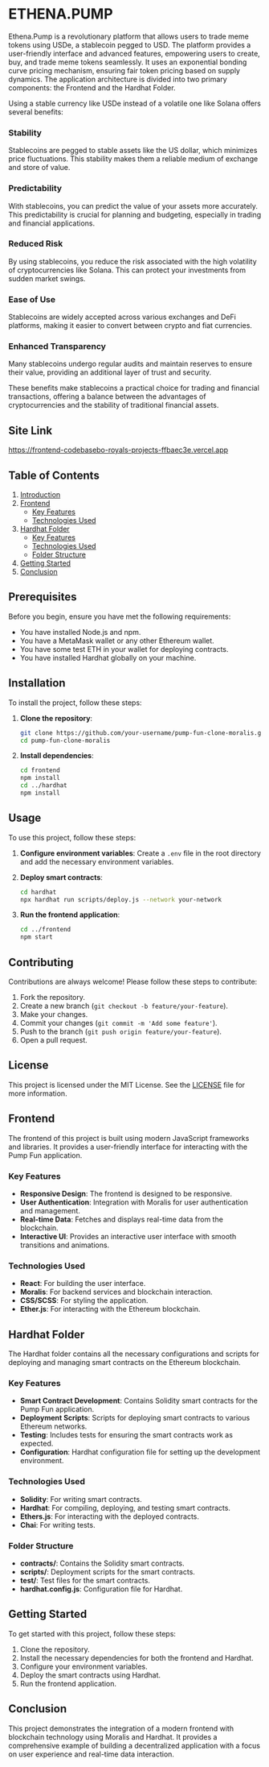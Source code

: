 
# ETHENA.PUMP

Ethena.Pump is a revolutionary platform that allows users to trade meme tokens using USDe, a stablecoin pegged to USD. The platform provides a user-friendly interface and advanced features, empowering users to create, buy, and trade meme tokens seamlessly. It uses an exponential bonding curve pricing mechanism, ensuring fair token pricing based on supply dynamics. The application architecture is divided into two primary components: the Frontend and the Hardhat Folder.

Using a stable currency like USDe instead of a volatile one like Solana offers several benefits:

### Stability
Stablecoins are pegged to stable assets like the US dollar, which minimizes price fluctuations. This stability makes them a reliable medium of exchange and store of value.

### Predictability
With stablecoins, you can predict the value of your assets more accurately. This predictability is crucial for planning and budgeting, especially in trading and financial applications.

### Reduced Risk
By using stablecoins, you reduce the risk associated with the high volatility of cryptocurrencies like Solana. This can protect your investments from sudden market swings.

### Ease of Use
Stablecoins are widely accepted across various exchanges and DeFi platforms, making it easier to convert between crypto and fiat currencies.

### Enhanced Transparency
Many stablecoins undergo regular audits and maintain reserves to ensure their value, providing an additional layer of trust and security.

These benefits make stablecoins a practical choice for trading and financial transactions, offering a balance between the advantages of cryptocurrencies and the stability of traditional financial assets.

## Site Link
https://frontend-codebasebo-royals-projects-ffbaec3e.vercel.app

## Table of Contents

1. [Introduction](#ethenapump)
2. [Frontend](#frontend)
    - [Key Features](#key-features)
    - [Technologies Used](#technologies-used)
3. [Hardhat Folder](#hardhat-folder)
    - [Key Features](#key-features-1)
    - [Technologies Used](#technologies-used-1)
    - [Folder Structure](#folder-structure)
4. [Getting Started](#getting-started)
5. [Conclusion](#conclusion)

## Prerequisites

Before you begin, ensure you have met the following requirements:

- You have installed Node.js and npm.
- You have a MetaMask wallet or any other Ethereum wallet.
- You have some test ETH in your wallet for deploying contracts.
- You have installed Hardhat globally on your machine.

## Installation

To install the project, follow these steps:

1. **Clone the repository**:
     ```bash
     git clone https://github.com/your-username/pump-fun-clone-moralis.git
     cd pump-fun-clone-moralis
     ```

2. **Install dependencies**:
     ```bash
     cd frontend
     npm install
     cd ../hardhat
     npm install
     ```

## Usage

To use this project, follow these steps:

1. **Configure environment variables**:
     Create a `.env` file in the root directory and add the necessary environment variables.

2. **Deploy smart contracts**:
     ```bash
     cd hardhat
     npx hardhat run scripts/deploy.js --network your-network
     ```

3. **Run the frontend application**:
     ```bash
     cd ../frontend
     npm start
     ```

## Contributing

Contributions are always welcome! Please follow these steps to contribute:

1. Fork the repository.
2. Create a new branch (`git checkout -b feature/your-feature`).
3. Make your changes.
4. Commit your changes (`git commit -m 'Add some feature'`).
5. Push to the branch (`git push origin feature/your-feature`).
6. Open a pull request.

## License

This project is licensed under the MIT License. See the [LICENSE](LICENSE) file for more information.

## Frontend

The frontend of this project is built using modern JavaScript frameworks and libraries. It provides a user-friendly interface for interacting with the Pump Fun application.

### Key Features

- **Responsive Design**: The frontend is designed to be responsive.
- **User Authentication**: Integration with Moralis for user authentication and management.
- **Real-time Data**: Fetches and displays real-time data from the blockchain.
- **Interactive UI**: Provides an interactive user interface with smooth transitions and animations.

### Technologies Used

- **React**: For building the user interface.
- **Moralis**: For backend services and blockchain interaction.
- **CSS/SCSS**: For styling the application.
- **Ether.js**: For interacting with the Ethereum blockchain.

## Hardhat Folder

The Hardhat folder contains all the necessary configurations and scripts for deploying and managing smart contracts on the Ethereum blockchain.

### Key Features

- **Smart Contract Development**: Contains Solidity smart contracts for the Pump Fun application.
- **Deployment Scripts**: Scripts for deploying smart contracts to various Ethereum networks.
- **Testing**: Includes tests for ensuring the smart contracts work as expected.
- **Configuration**: Hardhat configuration file for setting up the development environment.

### Technologies Used

- **Solidity**: For writing smart contracts.
- **Hardhat**: For compiling, deploying, and testing smart contracts.
- **Ethers.js**: For interacting with the deployed contracts.
- **Chai**: For writing tests.

### Folder Structure

- **contracts/**: Contains the Solidity smart contracts.
- **scripts/**: Deployment scripts for the smart contracts.
- **test/**: Test files for the smart contracts.
- **hardhat.config.js**: Configuration file for Hardhat.

## Getting Started

To get started with this project, follow these steps:

1. Clone the repository.
2. Install the necessary dependencies for both the frontend and Hardhat.
3. Configure your environment variables.
4. Deploy the smart contracts using Hardhat.
5. Run the frontend application.

## Conclusion

This project demonstrates the integration of a modern frontend with blockchain technology using Moralis and Hardhat. It provides a comprehensive example of building a decentralized application with a focus on user experience and real-time data interaction.

